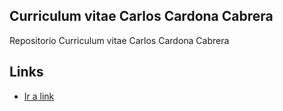## Curriculum vitae Carlos Cardona Cabrera

Repositorio Curriculum vitae Carlos Cardona Cabrera

## Links

- [Ir a link](https://ccardonacabrera.github.io/portafolio-cv)
